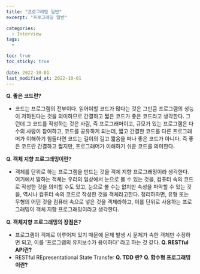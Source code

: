 ```yaml
---
title: "프로그래밍 일반"
excerpt: "프로그래밍 일반"

categories:
  - Interview
tags:
  - 

toc: true
toc_sticky: true
 
date: 2022-10-01
last_modified_at: 2022-10-01
---
```

**Q. 좋은 코드란?**
- 코드는 프로그램의 전부이다. 읽어야할 코드가 많다는 것은 그만큼 프로그램의 성능이 저하된다는 것을 의미하므로 간결하고 짧은 코드가 좋은 코드라고 생각한다. 그런데 그 코드를 작성하는 것은 사람, 즉 프로그래머이고, 규모가 있는 프로그램은 다수의 사람이 참여하고, 코드를 공유하게 되는데, 짧고 간결한 코드를 다른 프로그래머가 이해하기 힘들다면 코드는 길이의 길고 짧음을 떠나 좋은 코드가 아니다. 즉 좋은 코드란 간결하고 짧지만, 프로그래머가 이해하기 쉬운 코드를 의미한다.

**Q. 객체 지향 프로그래밍이란?**
- 객체를 단위로 하는 프로그램을 만드는 것을 객체 지향 프로그래밍이라 생각한다. 여기에서 말하는 객체는 우리의 일상에서 눈으로 볼 수 있는 것을, 컴퓨터 속의 코드로 작성한 것을 의미할 수도 있고, 눈으로 볼 수는 없지만 속성을 파악할 수 있는 것을, 역시나 컴퓨터 속의 코드로 작성한 것을 객체라고한다. 정리하자면, 유형 또는 무형의 어떤 것을 컴퓨터 속으로 넣은 것을 객체라하고, 이를 단위로 사용하는 프로그래밍이 객체 지향 프로그래밍이라고 생각한다.

**Q. 객체지향 프로그래밍의 장점은?**
- 프로그램이 객체로 이루어져 있기 때문에 문제 발생 시 문제가 속한 객체만 수정하면 되고, 이를 '프로그램의 유지보수가 용이하다' 라고 하는 것 같다.
**Q. RESTful API란?**
- RESTful REpresentational State Transfer
**Q. TDD 란?**
**Q. 함수형 프로그래밍이란?**